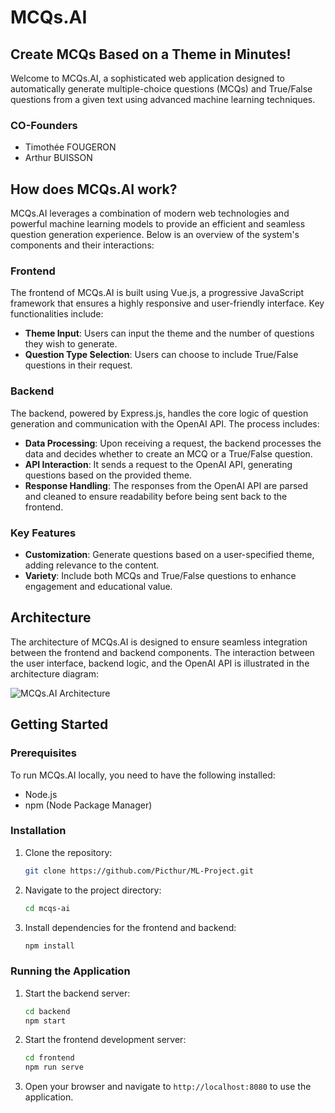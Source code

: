 
# MCQs.AI

## Create MCQs Based on a Theme in Minutes!

Welcome to MCQs.AI, a sophisticated web application designed to automatically generate multiple-choice questions (MCQs) and True/False questions from a given text using advanced machine learning techniques.

### CO-Founders
- Timothée FOUGERON
- Arthur BUISSON


## How does MCQs.AI work?

MCQs.AI leverages a combination of modern web technologies and powerful machine learning models to provide an efficient and seamless question generation experience. Below is an overview of the system's components and their interactions:

### Frontend
The frontend of MCQs.AI is built using Vue.js, a progressive JavaScript framework that ensures a highly responsive and user-friendly interface. Key functionalities include:
- **Theme Input**: Users can input the theme and the number of questions they wish to generate.
- **Question Type Selection**: Users can choose to include True/False questions in their request.

### Backend
The backend, powered by Express.js, handles the core logic of question generation and communication with the OpenAI API. The process includes:
- **Data Processing**: Upon receiving a request, the backend processes the data and decides whether to create an MCQ or a True/False question.
- **API Interaction**: It sends a request to the OpenAI API, generating questions based on the provided theme.
- **Response Handling**: The responses from the OpenAI API are parsed and cleaned to ensure readability before being sent back to the frontend.

### Key Features
- **Customization**: Generate questions based on a user-specified theme, adding relevance to the content.
- **Variety**: Include both MCQs and True/False questions to enhance engagement and educational value.

## Architecture
The architecture of MCQs.AI is designed to ensure seamless integration between the frontend and backend components. The interaction between the user interface, backend logic, and the OpenAI API is illustrated in the architecture diagram:

![MCQs.AI Architecture](https://mcqs-ai.web.app/assets/architecture-Gpz_yG5t.png)

## Getting Started

### Prerequisites
To run MCQs.AI locally, you need to have the following installed:
- Node.js
- npm (Node Package Manager)

### Installation
1. Clone the repository:
   ```sh
   git clone https://github.com/Picthur/ML-Project.git
   ```
2. Navigate to the project directory:
   ```sh
   cd mcqs-ai
   ```
3. Install dependencies for the frontend and backend:
   ```sh
   npm install
   ```

### Running the Application
1. Start the backend server:
   ```sh
   cd backend
   npm start
   ```
2. Start the frontend development server:
   ```sh
   cd frontend
   npm run serve
   ```
3. Open your browser and navigate to `http://localhost:8080` to use the application.

